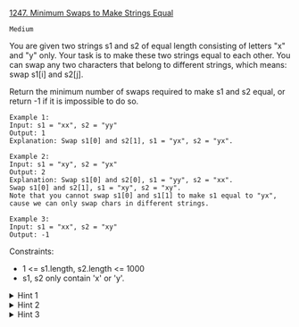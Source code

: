 [1247. Minimum Swaps to Make Strings Equal](https://leetcode.com/problems/minimum-swaps-to-make-strings-equal/description/)

`Medium`

You are given two strings s1 and s2 of equal length consisting of letters "x" and "y" only. Your task is to make these two strings equal to each other. You can swap any two characters that belong to different strings, which means: swap s1[i] and s2[j].

Return the minimum number of swaps required to make s1 and s2 equal, or return -1 if it is impossible to do so.

```
Example 1:
Input: s1 = "xx", s2 = "yy"
Output: 1
Explanation: Swap s1[0] and s2[1], s1 = "yx", s2 = "yx".

Example 2:
Input: s1 = "xy", s2 = "yx"
Output: 2
Explanation: Swap s1[0] and s2[0], s1 = "yy", s2 = "xx".
Swap s1[0] and s2[1], s1 = "xy", s2 = "xy".
Note that you cannot swap s1[0] and s1[1] to make s1 equal to "yx", cause we can only swap chars in different strings.

Example 3:
Input: s1 = "xx", s2 = "xy"
Output: -1
```

Constraints:

- 1 <= s1.length, s2.length <= 1000
- s1, s2 only contain 'x' or 'y'.

<details>
<summary>Hint 1</summary>

First, ignore all the already matched positions, they don't affect the answer at all. For the unmatched positions, there are three basic cases (already given in the examples):

</details>

<details>
<summary>Hint 2</summary>

("xx", "yy") => 1 swap, ("xy", "yx") => 2 swaps

</details>

<details>
<summary>Hint 3</summary>

So the strategy is, apply case 1 as much as possible, then apply case 2 if the last two unmatched are in this case, or fall into impossible if only one pair of unmatched left. This can be done via a simple math.

</details>
